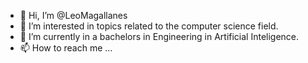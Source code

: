- 👋 Hi, I’m @LeoMagallanes
- 👀 I’m interested in topics related to the computer science field. 
- 🌱 I’m currently in a bachelors in Engineering in Artificial Inteligence.
- 📫 How to reach me ...

<!---
LeoMagallanes/LeoMagallanes is a ✨ special ✨ repository because its `README.md` (this file) appears on your GitHub profile.
You can click the Preview link to take a look at your changes.
--->
